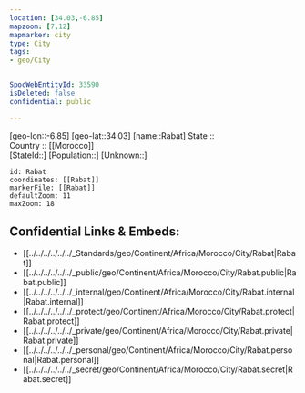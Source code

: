 ```yaml
---
location: [34.03,-6.85] 
mapzoom: [7,12] 
mapmarker: city 
type: City
tags:
- geo/City


SpocWebEntityId: 33590
isDeleted: false
confidential: public

---
```

[geo-lon::-6.85] 
[geo-lat::34.03] 
[name::Rabat] 
State ::  
Country :: [[Morocco]]  
[StateId::] 
[Population::] 
[Unknown::] 


```leaflet
id: Rabat
coordinates: [[Rabat]] 
markerFile: [[Rabat]] 
defaultZoom: 11 
maxZoom: 18
```


## Confidential Links & Embeds: 
- [[../../../../../../_Standards/geo/Continent/Africa/Morocco/City/Rabat|Rabat]] 
- [[../../../../../../_public/geo/Continent/Africa/Morocco/City/Rabat.public|Rabat.public]] 
- [[../../../../../../_internal/geo/Continent/Africa/Morocco/City/Rabat.internal|Rabat.internal]] 
- [[../../../../../../_protect/geo/Continent/Africa/Morocco/City/Rabat.protect|Rabat.protect]] 
- [[../../../../../../_private/geo/Continent/Africa/Morocco/City/Rabat.private|Rabat.private]] 
- [[../../../../../../_personal/geo/Continent/Africa/Morocco/City/Rabat.personal|Rabat.personal]] 
- [[../../../../../../_secret/geo/Continent/Africa/Morocco/City/Rabat.secret|Rabat.secret]] 
